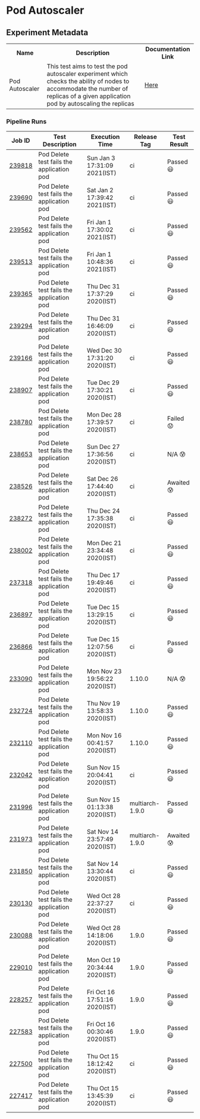 # Pod Autoscaler

## Experiment Metadata

<table>
<tr>
<th> Name </th>
<th> Description </th>
<th> Documentation Link </th>
</tr>
<tr>
 <td> Pod Autoscaler </td>
 <td> This test aims to test the pod autoscaler experiment which checks the ability of nodes to accommodate the number of replicas of a given application pod by autoscaling the replicas</td>
 <td>  <a href="https://docs.litmuschaos.io/docs/pod-autoscaler/"> Here </a> </td>
 </tr>
 </table>

### Pipeline Runs

| Job ID |   Test Description         | Execution Time | Release Tag   | Test Result   |
 |---------|---------------------------| --------------|--------|--------|
|     <a href= "https://gitlab.mayadata.io/litmuschaos/litmus-e2e/-/jobs/239818">239818</a>           |  Pod Delete test fails the application pod           | Sun Jan  3 17:31:09 2021(IST)  | ci | Passed :smiley: |
|     <a href= "https://gitlab.mayadata.io/litmuschaos/litmus-e2e/-/jobs/239690">239690</a>           |  Pod Delete test fails the application pod           | Sat Jan  2 17:39:42 2021(IST)  | ci | Passed :smiley: |
|     <a href= "https://gitlab.mayadata.io/litmuschaos/litmus-e2e/-/jobs/239562">239562</a>           |  Pod Delete test fails the application pod           | Fri Jan  1 17:30:02 2021(IST)  | ci | Passed :smiley: |
|     <a href= "https://gitlab.mayadata.io/litmuschaos/litmus-e2e/-/jobs/239513">239513</a>           |  Pod Delete test fails the application pod           | Fri Jan  1 10:48:36 2021(IST)  | ci | Passed :smiley: |
|     <a href= "https://gitlab.mayadata.io/litmuschaos/litmus-e2e/-/jobs/239365">239365</a>           |  Pod Delete test fails the application pod           | Thu Dec 31 17:37:29 2020(IST)  | ci | Passed :smiley: |
|     <a href= "https://gitlab.mayadata.io/litmuschaos/litmus-e2e/-/jobs/239294">239294</a>           |  Pod Delete test fails the application pod           | Thu Dec 31 16:46:09 2020(IST)  | ci | Passed :smiley: |
|     <a href= "https://gitlab.mayadata.io/litmuschaos/litmus-e2e/-/jobs/239166">239166</a>           |  Pod Delete test fails the application pod           | Wed Dec 30 17:31:20 2020(IST)  | ci | Passed :smiley: |
|     <a href= "https://gitlab.mayadata.io/litmuschaos/litmus-e2e/-/jobs/238907">238907</a>           |  Pod Delete test fails the application pod           | Tue Dec 29 17:30:21 2020(IST)  | ci | Passed :smiley: |
|     <a href= "https://gitlab.mayadata.io/litmuschaos/litmus-e2e/-/jobs/238780">238780</a>           |  Pod Delete test fails the application pod           | Mon Dec 28 17:39:57 2020(IST)  | ci | Failed :worried: |
|     <a href= "https://gitlab.mayadata.io/litmuschaos/litmus-e2e/-/jobs/238653">238653</a>           |  Pod Delete test fails the application pod           | Sun Dec 27 17:36:56 2020(IST)  | ci | N/A :cold_sweat: |
|     <a href= "https://gitlab.mayadata.io/litmuschaos/litmus-e2e/-/jobs/238526">238526</a>           |  Pod Delete test fails the application pod           | Sat Dec 26 17:44:40 2020(IST)  | ci | Awaited :cold_sweat: |
|     <a href= "https://gitlab.mayadata.io/litmuschaos/litmus-e2e/-/jobs/238272">238272</a>           |  Pod Delete test fails the application pod           | Thu Dec 24 17:35:38 2020(IST)  | ci | Passed :smiley: |
|     <a href= "https://gitlab.mayadata.io/litmuschaos/litmus-e2e/-/jobs/238002">238002</a>           |  Pod Delete test fails the application pod           | Mon Dec 21 23:34:48 2020(IST)  | ci | Passed :smiley: |
|     <a href= "https://gitlab.mayadata.io/litmuschaos/litmus-e2e/-/jobs/237318">237318</a>           |  Pod Delete test fails the application pod           | Thu Dec 17 19:49:46 2020(IST)  | ci | Passed :smiley: |
|     <a href= "https://gitlab.mayadata.io/litmuschaos/litmus-e2e/-/jobs/236897">236897</a>           |  Pod Delete test fails the application pod           | Tue Dec 15 13:29:15 2020(IST)  | ci | Passed :smiley: |
|     <a href= "https://gitlab.mayadata.io/litmuschaos/litmus-e2e/-/jobs/236866">236866</a>           |  Pod Delete test fails the application pod           | Tue Dec 15 12:07:56 2020(IST)  | ci | Passed :smiley: |
|     <a href= "https://gitlab.mayadata.io/litmuschaos/litmus-e2e/-/jobs/233090">233090</a>           |  Pod Delete test fails the application pod           | Mon Nov 23 19:56:22 2020(IST)  | 1.10.0 | N/A :cold_sweat: |
|     <a href= "https://gitlab.mayadata.io/litmuschaos/litmus-e2e/-/jobs/232724">232724</a>           |  Pod Delete test fails the application pod           | Thu Nov 19 13:58:33 2020(IST)  | 1.10.0 | Passed :smiley: |
|     <a href= "https://gitlab.mayadata.io/litmuschaos/litmus-e2e/-/jobs/232110">232110</a>           |  Pod Delete test fails the application pod           | Mon Nov 16 00:41:57 2020(IST)  | 1.10.0 | Passed :smiley: |
|     <a href= "https://gitlab.mayadata.io/litmuschaos/litmus-e2e/-/jobs/232042">232042</a>           |  Pod Delete test fails the application pod           | Sun Nov 15 20:04:41 2020(IST)  | ci | Passed :smiley: |
|     <a href= "https://gitlab.mayadata.io/litmuschaos/litmus-e2e/-/jobs/231996">231996</a>           |  Pod Delete test fails the application pod           | Sun Nov 15 01:13:38 2020(IST)  | multiarch-1.9.0 | Passed :smiley: |
|     <a href= "https://gitlab.mayadata.io/litmuschaos/litmus-e2e/-/jobs/231973">231973</a>           |  Pod Delete test fails the application pod           | Sat Nov 14 23:57:49 2020(IST)  | multiarch-1.9.0 | Awaited :cold_sweat: |
|     <a href= "https://gitlab.mayadata.io/litmuschaos/litmus-e2e/-/jobs/231850">231850</a>           |  Pod Delete test fails the application pod           | Sat Nov 14 13:30:44 2020(IST)  | ci | Passed :smiley: |
|     <a href= "https://gitlab.mayadata.io/litmuschaos/litmus-e2e/-/jobs/230130">230130</a>           |  Pod Delete test fails the application pod           | Wed Oct 28 22:37:27 2020(IST)  | ci | Passed :smiley: |
|     <a href= "https://gitlab.mayadata.io/litmuschaos/litmus-e2e/-/jobs/230088">230088</a>           |  Pod Delete test fails the application pod           | Wed Oct 28 14:18:06 2020(IST)  | 1.9.0 | Passed :smiley: |
|     <a href= "https://gitlab.mayadata.io/litmuschaos/litmus-e2e/-/jobs/229010">229010</a>           |  Pod Delete test fails the application pod           | Mon Oct 19 20:34:44 2020(IST)  | 1.9.0 | Passed :smiley: |
|     <a href= "https://gitlab.mayadata.io/litmuschaos/litmus-e2e/-/jobs/228257">228257</a>           |  Pod Delete test fails the application pod           | Fri Oct 16 17:51:16 2020(IST)  | 1.9.0 | Passed :smiley: |
|     <a href= "https://gitlab.mayadata.io/litmuschaos/litmus-e2e/-/jobs/227583">227583</a>           |  Pod Delete test fails the application pod           | Fri Oct 16 00:30:46 2020(IST)  | 1.9.0 | Passed :smiley: |
|     <a href= "https://gitlab.mayadata.io/litmuschaos/litmus-e2e/-/jobs/227500">227500</a>           |  Pod Delete test fails the application pod           | Thu Oct 15 18:12:42 2020(IST)  | ci | Passed :smiley: |
 |    <a href= "https://gitlab.mayadata.io/litmuschaos/litmus-e2e/-/jobs/227417">227417</a>   |  Pod Delete test fails the application pod           |  Thu Oct 15 13:45:39 2020(IST)     |ci  |Passed :smiley:  |
